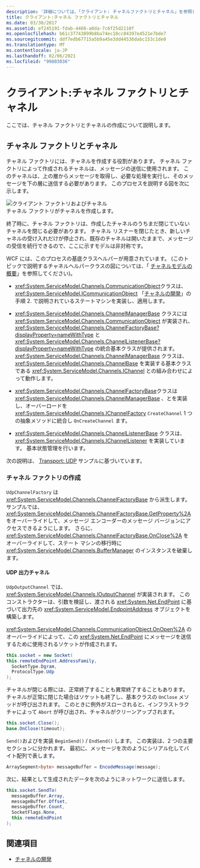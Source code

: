 ```yaml
---
description: '詳細については、「クライアント: チャネルファクトリとチャネル」を参照してください。'
title: クライアント:チャネル ファクトリとチャネル
ms.date: 03/30/2017
ms.assetid: ef245191-fdab-4468-a0da-7c6f25d2110f
ms.openlocfilehash: b61c37743899b8ba74ec18cc84397e4521e7bde7
ms.sourcegitcommit: ddf7edb67715a5b9a45e3dd44536dabc153c1de0
ms.translationtype: MT
ms.contentlocale: ja-JP
ms.lasthandoff: 02/06/2021
ms.locfileid: "99803036"
---
```

# <a name="client-channel-factories-and-channels"></a>クライアント:チャネル ファクトリとチャネル

ここでは、チャネル ファクトリとチャネルの作成について説明します。  
  
## <a name="channel-factories-and-channels"></a>チャネル ファクトリとチャネル  

 チャネル ファクトリには、チャネルを作成する役割があります。 チャネル ファクトリによって作成されるチャネルは、メッセージの送信に使用されます。 このチャネルは、上の層からメッセージを取得し、必要な処理を実行し、そのメッセージを下の層に送信する必要があります。 このプロセスを説明する図を次に示します。  
  
 ![クライアント ファクトリおよびチャネル](./media/wcfc-wcfchannelsigure2highlevelfactgoriesc.gif "wcfc_WCFChannelsigure2HIghLevelFactgoriesc")  
チャネル ファクトリがチャネルを作成します。  
  
 終了時に、チャネル ファクトリは、作成したチャネルのうちまだ閉じていないチャネルを閉じる必要があります。 チャネル リスナーを閉じたとき、新しいチャネルの受け入れだけが停止され、既存のチャネルは開いたままで、メッセージの受信を続行できるので、ここに示すモデルは非対称です。  
  
 WCF には、このプロセスの基底クラスヘルパーが用意されています。 (このトピックで説明するチャネルヘルパークラスの図については、「 [チャネルモデルの概要](channel-model-overview.md)」を参照してください)。  
  
- <xref:System.ServiceModel.Channels.CommunicationObject>クラスは、 <xref:System.ServiceModel.ICommunicationObject> 「[チャネルの開発](developing-channels.md)」の手順 2. で説明されているステートマシンを実装し、適用します。  
  
- <xref:System.ServiceModel.Channels.ChannelManagerBase> クラスには <xref:System.ServiceModel.Channels.CommunicationObject> が実装され、<xref:System.ServiceModel.Channels.ChannelFactoryBase?displayProperty=nameWithType> と <xref:System.ServiceModel.Channels.ChannelListenerBase?displayProperty=nameWithType> の統合基本クラスが提供されます。 <xref:System.ServiceModel.Channels.ChannelManagerBase> クラスは、<xref:System.ServiceModel.Channels.ChannelBase> を実装する基本クラスである <xref:System.ServiceModel.Channels.IChannel> との組み合わせによって動作します。
  
- <xref:System.ServiceModel.Channels.ChannelFactoryBase>クラスは <xref:System.ServiceModel.Channels.ChannelManagerBase> 、とを実装し、オーバーロードを <xref:System.ServiceModel.Channels.IChannelFactory> `CreateChannel` 1 つの抽象メソッドに統合し `OnCreateChannel` ます。
  
- <xref:System.ServiceModel.Channels.ChannelListenerBase> クラスは、<xref:System.ServiceModel.Channels.IChannelListener> を実装しています。 基本状態管理を行います。
  
 次の説明は、 [Transport: UDP](../samples/transport-udp.md) サンプルに基づいています。  
  
### <a name="creating-a-channel-factory"></a>チャネル ファクトリの作成  

 `UdpChannelFactory` は <xref:System.ServiceModel.Channels.ChannelFactoryBase> から派生します。 サンプルでは、<xref:System.ServiceModel.Channels.ChannelFactoryBase.GetProperty%2A> をオーバーライドして、メッセージ エンコーダーのメッセージ バージョンにアクセスできるようにします。 さらに、<xref:System.ServiceModel.Channels.ChannelFactoryBase.OnClose%2A> をオーバーライドして、ステート マシンの移行時に <xref:System.ServiceModel.Channels.BufferManager> のインスタンスを破棄します。  
  
#### <a name="the-udp-output-channel"></a>UDP 出力チャネル  

 `UdpOutputChannel` では、<xref:System.ServiceModel.Channels.IOutputChannel> が実装されます。 このコンストラクターは、引数を検証し、渡される <xref:System.Net.EndPoint> に基づいて出力先の <xref:System.ServiceModel.EndpointAddress> オブジェクトを構築します。  
  
 <xref:System.ServiceModel.Channels.CommunicationObject.OnOpen%2A> のオーバーライドによって、この <xref:System.Net.EndPoint> にメッセージを送信するために使用されるソケットが作成されます。  
  
 ```csharp
this.socket = new Socket(  
this.remoteEndPoint.AddressFamily,
   SocketType.Dgram,
   ProtocolType.Udp
);  
```  

 チャネルが閉じる際には、正常終了することも異常終了することもあります。 チャネルが正常に閉じた場合はソケットも終了し、基本クラスの `OnClose` メソッドが呼び出されます。 このときに例外がスローされると、インフラストラクチャによって `Abort` が呼び出され、チャネルがクリーンアップされます。  
  
```csharp  
this.socket.Close();  
base.OnClose(timeout);  
```  
  
 `Send()`およびを実装 `BeginSend()` / `EndSend()` します。 この実装は、2 つの主要セクションに分かれます。 最初に、メッセージを次のようにシリアル化してバイト配列で表します。  
  
```csharp  
ArraySegment<byte> messageBuffer = EncodeMessage(message);  
```  
  
 次に、結果として生成されたデータを次のようにネットワークに送信します。  
  
```csharp  
this.socket.SendTo(  
  messageBuffer.Array,
  messageBuffer.Offset,
  messageBuffer.Count,
  SocketFlags.None,
  this.remoteEndPoint  
);  
```  
  
## <a name="see-also"></a>関連項目

- [チャネルの開発](developing-channels.md)
